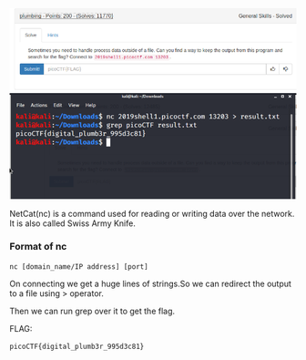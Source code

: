 ![](./images/logo.png)
![](./images/img1.png)

NetCat(nc) is a command used for reading or writing data over the network.
It is also called Swiss Army Knife.

### Format of nc
```
nc [domain_name/IP address] [port]
```

On connecting we get a huge lines of strings.So we can redirect the output to a file using
\> operator.

Then we can run grep over it to get the flag.

FLAG:
```
picoCTF{digital_plumb3r_995d3c81}
```
